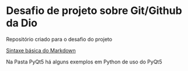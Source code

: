 # Desafio de projeto sobre Git/Github da Dio

Repositório criado para o desafio do projeto

[Sintaxe básica do Markdown](https://www.markdownguide.org/basic-syntax/)

Na Pasta PyQt5 há alguns exemplos em Python de uso do PyQt5